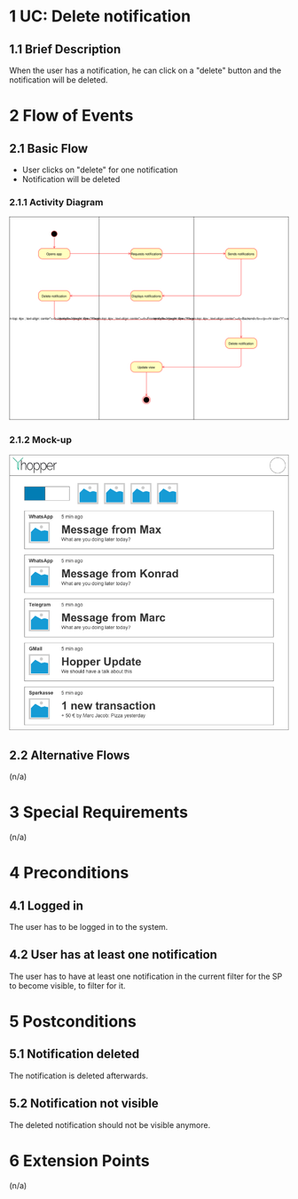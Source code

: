 # 1 UC: Delete notification

## 1.1 Brief Description
When the user has a notification, he can click on a "delete" button and the notification will be deleted.

# 2 Flow of Events
## 2.1 Basic Flow
- User clicks on "delete" for one notification
- Notification will be deleted

### 2.1.1 Activity Diagram
![Organization Application Activity Diagram](./img/uc-delete-notification.svg)

### 2.1.2 Mock-up
![Mockup](./mockups/hopper_main.png)

## 2.2 Alternative Flows
(n/a)

# 3 Special Requirements
(n/a)

# 4 Preconditions
## 4.1 Logged in
The user has to be logged in to the system.
## 4.2 User has at least one notification
The user has to have at least one notification in the current filter for the SP to become visible, to filter for it.

# 5 Postconditions
## 5.1 Notification deleted
The notification is deleted afterwards.
## 5.2 Notification not visible
The deleted notification should not be visible anymore.
 
# 6 Extension Points
(n/a)
